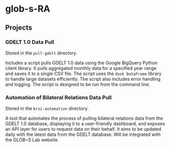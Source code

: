 # glob-s-RA

## Projects

### GDELT 1.0 Data Pull

Stored in the `pull-gdelt` directory.

Includes a script pulls GDELT 1.0 data using the Google BigQuery Python client library. It pulls aggregated monthly data for a specified year range and saves it to a single CSV file. The script uses the `dask DataFrame` library to handle large datasets efficiently. The script also includes error handling and logging. The script is designed to be run from the command line. 

### Automation of Bilateral Relations Data Pull

Stored in the `brsi-automation` directory.

A tool that automates the process of pulling bilateral relations data from the GDELT 1.0 database, displaying it to a user-friendly dashboard, and exposes an API layer for users to request data on their behalf. It aims to be updated daily with the latest data from the GDELT database. Will be integrated with the GLOB~S Lab website.